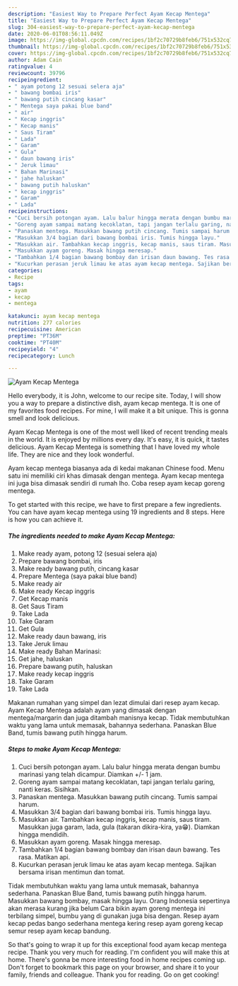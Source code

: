 ```yaml
---
description: "Easiest Way to Prepare Perfect Ayam Kecap Mentega"
title: "Easiest Way to Prepare Perfect Ayam Kecap Mentega"
slug: 304-easiest-way-to-prepare-perfect-ayam-kecap-mentega
date: 2020-06-01T08:56:11.049Z
image: https://img-global.cpcdn.com/recipes/1bf2c70729b8feb6/751x532cq70/ayam-kecap-mentega-foto-resep-utama.jpg
thumbnail: https://img-global.cpcdn.com/recipes/1bf2c70729b8feb6/751x532cq70/ayam-kecap-mentega-foto-resep-utama.jpg
cover: https://img-global.cpcdn.com/recipes/1bf2c70729b8feb6/751x532cq70/ayam-kecap-mentega-foto-resep-utama.jpg
author: Adam Cain
ratingvalue: 4
reviewcount: 39796
recipeingredient:
- " ayam potong 12 sesuai selera aja"
- " bawang bombai iris"
- " bawang putih cincang kasar"
- " Mentega saya pakai blue band"
- " air"
- " Kecap inggris"
- " Kecap manis"
- " Saus Tiram"
- " Lada"
- " Garam"
- " Gula"
- " daun bawang iris"
- " Jeruk limau"
- " Bahan Marinasi"
- " jahe haluskan"
- " bawang putih haluskan"
- " kecap inggris"
- " Garam"
- " Lada"
recipeinstructions:
- "Cuci bersih potongan ayam. Lalu balur hingga merata dengan bumbu marinasi yang telah dicampur. Diamkan +/- 1 jam."
- "Goreng ayam sampai matang kecoklatan, tapi jangan terlalu garing, nanti keras. Sisihkan."
- "Panaskan mentega. Masukkan bawang putih cincang. Tumis sampai harum."
- "Masukkan 3/4 bagian dari bawang bombai iris. Tumis hingga layu."
- "Masukkan air. Tambahkan kecap inggris, kecap manis, saus tiram. Masukkan juga garam, lada, gula (takaran dikira-kira, ya😁). Diamkan hingga mendidih."
- "Masukkan ayam goreng. Masak hingga meresap."
- "Tambahkan 1/4 bagian bawang bombay dan irisan daun bawang. Tes rasa. Matikan api."
- "Kucurkan perasan jeruk limau ke atas ayam kecap mentega. Sajikan bersama irisan mentimun dan tomat."
categories:
- Recipe
tags:
- ayam
- kecap
- mentega

katakunci: ayam kecap mentega 
nutrition: 277 calories
recipecuisine: American
preptime: "PT36M"
cooktime: "PT40M"
recipeyield: "4"
recipecategory: Lunch

---
```



![Ayam Kecap Mentega](https://img-global.cpcdn.com/recipes/1bf2c70729b8feb6/751x532cq70/ayam-kecap-mentega-foto-resep-utama.jpg)

Hello everybody, it is John, welcome to our recipe site. Today, I will show you a way to prepare a distinctive dish, ayam kecap mentega. It is one of my favorites food recipes. For mine, I will make it a bit unique. This is gonna smell and look delicious.

Ayam Kecap Mentega is one of the most well liked of recent trending meals in the world. It is enjoyed by millions every day. It's easy, it is quick, it tastes delicious. Ayam Kecap Mentega is something that I have loved my whole life. They are nice and they look wonderful.

Ayam kecap mentega biasanya ada di kedai makanan Chinese food. Menu satu ini memiliki ciri khas dimasak dengan mentega. Ayam kecap mentega ini juga bisa dimasak sendiri di rumah lho. Coba resep ayam kecap goreng mentega.


To get started with this recipe, we have to first prepare a few ingredients. You can have ayam kecap mentega using 19 ingredients and 8 steps. Here is how you can achieve it.

<!--inarticleads1-->

##### The ingredients needed to make Ayam Kecap Mentega:

1. Make ready  ayam, potong 12 (sesuai selera aja)
1. Prepare  bawang bombai, iris
1. Make ready  bawang putih, cincang kasar
1. Prepare  Mentega (saya pakai blue band)
1. Make ready  air
1. Make ready  Kecap inggris
1. Get  Kecap manis
1. Get  Saus Tiram
1. Take  Lada
1. Take  Garam
1. Get  Gula
1. Make ready  daun bawang, iris
1. Take  Jeruk limau
1. Make ready  Bahan Marinasi:
1. Get  jahe, haluskan
1. Prepare  bawang putih, haluskan
1. Make ready  kecap inggris
1. Take  Garam
1. Take  Lada


Makanan rumahan yang simpel dan lezat dimulai dari resep ayam kecap. Ayam Kecap Mentega adalah ayam yang dimasak dengan mentega/margarin dan juga ditambah manisnya kecap. Tidak membutuhkan waktu yang lama untuk memasak, bahannya sederhana. Panaskan Blue Band, tumis bawang putih hingga harum. 

<!--inarticleads2-->

##### Steps to make Ayam Kecap Mentega:

1. Cuci bersih potongan ayam. Lalu balur hingga merata dengan bumbu marinasi yang telah dicampur. Diamkan +/- 1 jam.
1. Goreng ayam sampai matang kecoklatan, tapi jangan terlalu garing, nanti keras. Sisihkan.
1. Panaskan mentega. Masukkan bawang putih cincang. Tumis sampai harum.
1. Masukkan 3/4 bagian dari bawang bombai iris. Tumis hingga layu.
1. Masukkan air. Tambahkan kecap inggris, kecap manis, saus tiram. Masukkan juga garam, lada, gula (takaran dikira-kira, ya😁). Diamkan hingga mendidih.
1. Masukkan ayam goreng. Masak hingga meresap.
1. Tambahkan 1/4 bagian bawang bombay dan irisan daun bawang. Tes rasa. Matikan api.
1. Kucurkan perasan jeruk limau ke atas ayam kecap mentega. Sajikan bersama irisan mentimun dan tomat.


Tidak membutuhkan waktu yang lama untuk memasak, bahannya sederhana. Panaskan Blue Band, tumis bawang putih hingga harum. Masukkan bawang bombay, masak hingga layu. Orang Indonesia sepertinya akan merasa kurang jika belum Cara bikin ayam goreng mentega ini terbilang simpel, bumbu yang di gunakan juga bisa dengan. Resep ayam kecap pedas bango sederhana mentega kering resep ayam goreng kecap semur resep ayam kecap bandung. 

So that's going to wrap it up for this exceptional food ayam kecap mentega recipe. Thank you very much for reading. I'm confident you will make this at home. There's gonna be more interesting food in home recipes coming up. Don't forget to bookmark this page on your browser, and share it to your family, friends and colleague. Thank you for reading. Go on get cooking!
